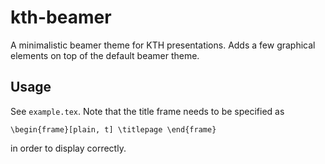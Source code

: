 # kth-beamer
A minimalistic beamer theme for KTH presentations. Adds a few graphical elements on top of the default beamer theme.

## Usage
See `example.tex`. Note that the title frame needs to be specified as

`\begin{frame}[plain, t]
  \titlepage
\end{frame}`

in order to display correctly.

